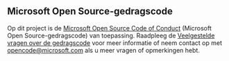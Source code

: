 ## <a name="microsoft-open-source-code-of-conduct"></a>Microsoft Open Source-gedragscode
Op dit project is de [Microsoft Open Source Code of Conduct](https://opensource.microsoft.com/codeofconduct/) (Microsoft Open Source-gedragscode) van toepassing.
Raadpleeg de [Veelgestelde vragen over de gedragscode](https://opensource.microsoft.com/codeofconduct/faq/) voor meer informatie of neem contact op met [opencode@microsoft.com](mailto:opencode@microsoft.com) als u meer vragen of opmerkingen hebt.